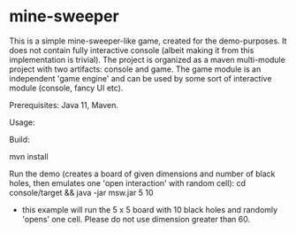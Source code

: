 # mine-sweeper

This is a simple mine-sweeper-like game, created for the demo-purposes. 
It does not contain fully interactive console (albeit making it from this implementation is trivial).
The project is organized as a maven multi-module project with two artifacts: console and game.
The game module is an independent 'game engine' and can be used by some sort of interactive module (console, fancy UI etc).

Prerequisites:
Java 11, Maven.

Usage:

Build:

mvn install

Run the demo (creates a board of given dimensions and number of black holes, then emulates one 'open interaction' with random cell):
cd console/target &&
java -jar msw.jar 5 10

- this example will run the 5 x 5 board with 10 black holes and randomly 'opens' one cell. Please do not use dimension greater than 60.


